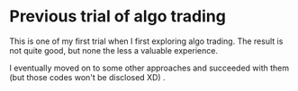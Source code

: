 <h1>Previous trial of algo trading</h1>

This is one of my first trial when I first exploring algo trading. The result is not quite good, but none the less a valuable experience. 

I eventually moved on to some other approaches and succeeded with them (but those codes won't be disclosed XD) .

